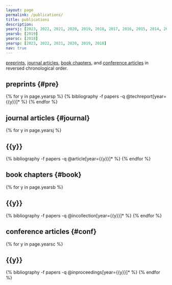 ```yaml
---
layout: page
permalink: /publications/
title: publications
description: 
yearsj: [2023, 2022, 2021, 2020, 2019, 2018, 2017, 2016, 2015, 2014, 2013, 2011]
yearsb: [2019]
yearsc: [2018]
yearsp: [2023, 2022, 2021, 2020, 2019, 2018]
nav: true
---
```

[preprints](#pre), [journal articles](#journal), [book chapters](#book), and [conference articles](#conf) in reversed chronological order. 

## preprints {#pre}

<div class="publications">

{% for y in page.yearsp %}
  {% bibliography -f papers -q @techreport[year={{y}}]* %}
{% endfor %}

</div>

## journal articles {#journal}

<div class="publications">

{% for y in page.yearsj %}
  <h2 class="year">{{y}}</h2>
  {% bibliography -f papers -q @article[year={{y}}]* %}
{% endfor %}

</div>

## book chapters {#book}

<div class="publications">

{% for y in page.yearsb %}
  <h2 class="year">{{y}}</h2>
  {% bibliography -f papers -q @incollection[year={{y}}]* %}
{% endfor %}

</div>

## conference articles {#conf}

<div class="publications">

{% for y in page.yearsc %}
  <h2 class="year">{{y}}</h2>
  {% bibliography -f papers -q @inproceedings[year={{y}}]* %}
{% endfor %}

</div>
